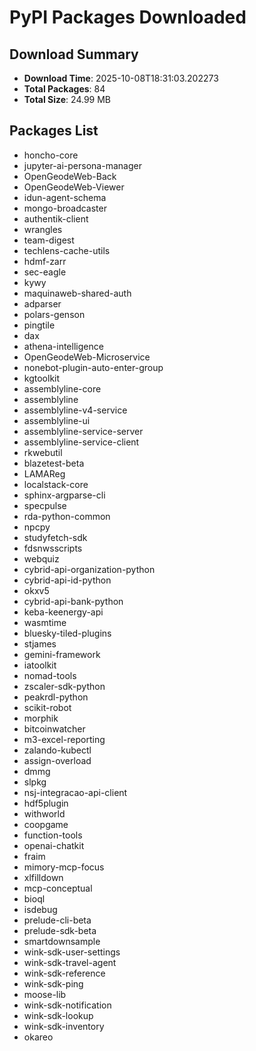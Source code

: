 # PyPI Packages Downloaded

## Download Summary
- **Download Time**: 2025-10-08T18:31:03.202273
- **Total Packages**: 84
- **Total Size**: 24.99 MB

## Packages List
- honcho-core
- jupyter-ai-persona-manager
- OpenGeodeWeb-Back
- OpenGeodeWeb-Viewer
- idun-agent-schema
- mongo-broadcaster
- authentik-client
- wrangles
- team-digest
- techlens-cache-utils
- hdmf-zarr
- sec-eagle
- kywy
- maquinaweb-shared-auth
- adparser
- polars-genson
- pingtile
- dax
- athena-intelligence
- OpenGeodeWeb-Microservice
- nonebot-plugin-auto-enter-group
- kgtoolkit
- assemblyline-core
- assemblyline
- assemblyline-v4-service
- assemblyline-ui
- assemblyline-service-server
- assemblyline-service-client
- rkwebutil
- blazetest-beta
- LAMAReg
- localstack-core
- sphinx-argparse-cli
- specpulse
- rda-python-common
- npcpy
- studyfetch-sdk
- fdsnwsscripts
- webquiz
- cybrid-api-organization-python
- cybrid-api-id-python
- okxv5
- cybrid-api-bank-python
- keba-keenergy-api
- wasmtime
- bluesky-tiled-plugins
- stjames
- gemini-framework
- iatoolkit
- nomad-tools
- zscaler-sdk-python
- peakrdl-python
- scikit-robot
- morphik
- bitcoinwatcher
- m3-excel-reporting
- zalando-kubectl
- assign-overload
- dmmg
- slpkg
- nsj-integracao-api-client
- hdf5plugin
- withworld
- coopgame
- function-tools
- openai-chatkit
- fraim
- mimory-mcp-focus
- xlfilldown
- mcp-conceptual
- bioql
- isdebug
- prelude-cli-beta
- prelude-sdk-beta
- smartdownsample
- wink-sdk-user-settings
- wink-sdk-travel-agent
- wink-sdk-reference
- wink-sdk-ping
- moose-lib
- wink-sdk-notification
- wink-sdk-lookup
- wink-sdk-inventory
- okareo
